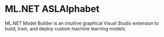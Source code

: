 # ML.NET ASLAlphabet
ML.NET Model Builder is an intuitive graphical Visual Studio extension to build, train, and deploy custom machine learning models.

